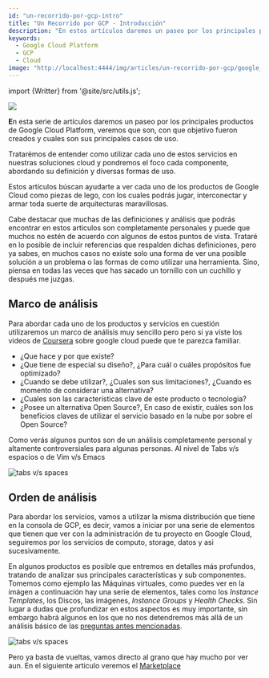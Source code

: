 ```yaml
---
id: "un-recorrido-por-gcp-intro"
title: "Un Recorrido por GCP - Introducción"
description: "En estos artículos daremos un paseo por los principales productos de Google Cloud Platform"
keywords:
  - Google Cloud Platform
  - GCP
  - Cloud
image: "http://localhost:4444/img/articles/un-recorrido-por-gcp/google_cloud_platform.jpg"
---
```

import {Writter} from '@site/src/utils.js';

<Writter 
  Photo="https://miro.medium.com/fit/c/256/256/2*XKiHV-3_LJvO6xeiGKheDQ.png" 
  Name="Felipe Velásquez Castro"
  Position="Google Developer Expert"
/>

![](http://localhost:4444/img/articles/un-recorrido-por-gcp/google_cloud_platform.jpg)

**E**n esta serie de artículos daremos un paseo por los principales productos de Google Cloud Platform, veremos que son, con que objetivo fueron creados y cuales son sus principales casos de uso.

Tratarémos de entender como utilizar cada uno de estos servicios en nuestras soluciones cloud y pondremos el foco cada componente, abordando su definición y diversas formas de uso.

Estos artículos búscan ayudarte a ver cada uno de los productos de Google Cloud como piezas de lego, con los cuales podrás jugar, interconectar y armar toda suerte de arquitecturas maravillosas.

Cabe destacar que muchas de las definiciones y análisis que podrás encontrar en estos artículos son completamente personales y puede que muchos no estén de acuerdo con algunos de estos puntos de vista. Trataré en lo posible de incluir referencias que respalden dichas definiciones, pero ya sabes, en muchos casos no existe solo una forma de ver una posible solución a un problema o las formas de como utilizar una herramienta. Sino, piensa en todas las veces que has sacado un tornillo con un cuchillo y después me juzgas.

## Marco de análisis 

Para abordar cada uno de los productos y servicios en cuestión utilizaremos un marco de análisis muy sencillo pero pero si ya viste los videos de [Coursera](https://www.coursera.org/professional-certificates/gcp-cloud-architect) sobre google cloud puede que te parezca familiar.

* ¿Que hace y por que existe?
* ¿Que tiene de especial su diseño?, ¿Para cuál o cuáles propósitos fue optimizado?
* ¿Cuando se debe utilizar?, ¿Cuales son sus limitaciones?, ¿Cuando es momento de considerar una alternativa?
* ¿Cuales son las características clave de este producto o tecnología?
* ¿Posee un alternativa Open Source?, En caso de existir, cuáles son los beneficios claves de utilizar el servicio basado en la nube por sobre el Open Source?

Como verás algunos puntos son de un análisis completamente personal y altamente controversiales para algunas personas. Al nivel de Tabs v/s espacios o de Vim v/s Emacs

![tabs v/s spaces](http://localhost:4444/img/articles/un-recorrido-por-gcp/tabs_spaces.jpg)

## Orden de análisis

Para abordar los servicios, vamos a utilizar la misma distribución que tiene en la consola de GCP, es decir, vamos a iniciar por una serie de elementos que tienen que ver con la administración de tu proyecto en Google Cloud, seguiremos por los servicios de computo, storage, datos y asi sucesivamente.

En algunos productos es posible que entremos en detalles más profundos, tratando de analizar sus principales características y sub componentes. Tomemos como ejemplo las Máquinas virtuales, como puedes ver en la imágen a continuación hay una serie de elementos, tales como los *Instance Templates*, los Discos, las imágenes, *Instance Groups* y *Health Checks*. Sin lugar a dudas que profundizar en estos aspectos es muy importante, sin embargo habrá algunos en los que no nos detendremos más allá de un análisis básico de las [preguntas antes mencionadas](#marco-de-análisis).

![tabs v/s spaces](http://localhost:4444/img/articles/un-recorrido-por-gcp/menu.jpg)

Pero ya basta de vueltas, vamos directo al grano que hay mucho por ver aun. En el siguiente articulo veremos el [Marketplace](./un-recorrido-por-gcp-marketplace)